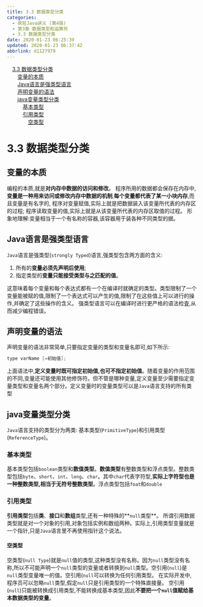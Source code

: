 ```yaml
---
title: 3.3 数据类型分类
categories: 
  - 疯狂Java讲义 (第4版)
  - 第3章 数据类型和运算符
  - 3.3 数据类型分类
date: 2020-01-23 06:25:39
updated: 2020-01-23 06:37:42
abbrlink: d1127979
---
```

<div id='my_toc'><a href="/JavaReadingNotes/d1127979/#3-3-数据类型分类" class="header_1">3.3 数据类型分类</a><br><a href="/JavaReadingNotes/d1127979/#变量的本质" class="header_2">变量的本质</a><br><a href="/JavaReadingNotes/d1127979/#Java语言是强类型语言" class="header_2">Java语言是强类型语言</a><br><a href="/JavaReadingNotes/d1127979/#声明变量的语法" class="header_2">声明变量的语法</a><br><a href="/JavaReadingNotes/d1127979/#java变量类型分类" class="header_2">java变量类型分类</a><br><a href="/JavaReadingNotes/d1127979/#基本类型" class="header_3">基本类型</a><br><a href="/JavaReadingNotes/d1127979/#引用类型" class="header_3">引用类型</a><br><a href="/JavaReadingNotes/d1127979/#空类型" class="header_4">空类型</a><br></div>
<style>.header_1{margin-left: 1em;}.header_2{margin-left: 2em;}.header_3{margin-left: 3em;}.header_4{margin-left: 4em;}.header_5{margin-left: 5em;}.header_6{margin-left: 6em;}</style>
<!--more-->
<script>if (navigator.platform.search('arm')==-1){document.getElementById('my_toc').style.display = 'none';}var e,p = document.getElementsByTagName('p');while (p.length>0) {e = p[0];e.parentElement.removeChild(e);}</script>

<!--end-->
# 3.3 数据类型分类
## 变量的本质
编程的本质,就是**对内存中数据的访问和修改**。
程序所用的数据都会保存在内存中,**变量是一种用来访问或修改内存中数据的机制**,**每个变量都代表了某一小块内存**,而且变量是有名字的,
程序对变量赋值,实际上就是把数据装入该变量所代表的内存区的过程;
程序读取变量的值,实际上就是从该变量所代表的内存区取值的过程。
形象地理解:变量相当于一个有名称的容器,该容器用于装各种不同类型的据。
## Java语言是强类型语言
`Java`语言是强类型(`strongly Typed`)语言,强类型包含两方面的含义:
1. 所有的**变量必须先声明后使用**;
2. 指定类型的**变量只能接受类型与之匹配的值**。

这意味着每个变量和每个表达式都有一个在编译时就确定的类型。类型限制了一个变量能被赋的值,限制了一个表达式可以产生的值,限制了在这些值上可以进行的操作,并确定了这些操作的含义。
强类型语言可以在编译时进行更严格的语法检査,从而减少编程错误。
## 声明变量的语法
声明变量的语法非常简单,只要指定变量的类型和变量名即可,如下所示:
```java
type varName [=初始值];
```
上面语法中,**定义变量时既可指定初始值,也可不指定初始值**。随着变量的作用范围的不同,变量还可能使用其他修饰符。但不管是哪种变量,定义变量至少需要指定变量类型和变量名两个部分。定义变量时的变量类型可以是`Java`语言支持的所有类型
## java变量类型分类
`Java`语言支持的类型分为两类:
基本类型(`PrimitiveType`)和引用类型(`ReferenceType`)。
### 基本类型
基本类型包括`boolean`类型和**数值类型**。**数值类型**有整数类型和浮点类型。整数类型包括`byte`、`short`、`int`、`long`、`char`。其中`char`代表字符型,**实际上字符型也是一种整数类型,相当于无符号整数类型**。浮点类型包括`foat`和`double`
### 引用类型
**引用类型**包括**类**、**接口**和**数组**类型,还有一种特殊的**`null`类型**。
所谓引用数据类型就是对一个对象的引用,对象包括实例和数组两种。实际上,引用类型变量就是一个指针,只是`Java`语言里不再使用指针这个说法。
#### 空类型
空类型(`null Type`)就是`null`值的类型,这种类型没有名称。因为`null`类型没有名称,所以不可能声明一个`null`类型的变量或者转换到`null`类型。空引用(`null`)是`null`类型变量唯一的值。空引用(`null`可以转换为任何引用类型。
在实际开发中,程序员可以忽略`null`类型,假定`null`只是引用类型的一个特殊直接量。
空引用(`null`)只能被转换成引用类型,不能转换成基本类型,因此**不要把一个`null`值赋给基本数据类型的变量**。
